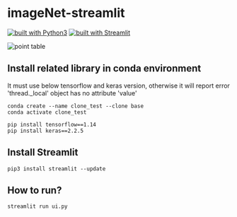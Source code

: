 # imageNet-streamlit
[![built with Python3](https://img.shields.io/badge/built%20with-Python3.x-red.svg)](https://www.python.org/)
[![built with Streamlit](https://img.shields.io/badge/built%20with-Streamlit-blue.svg)](https://streamlit.io/)

![point table](https://github.com/iamatulsingh/imageNet-streamlit/blob/master/screen_shots/1.png)

## Install related library in conda environment
It must use below tensorflow and keras version, otherwise it will report error 'thread._local' object has no attribute 'value'

    conda create --name clone_test --clone base
    conda activate clone_test

    pip install tensorflow==1.14
    pip install keras==2.2.5

## Install Streamlit
    pip3 install streamlit --update

## How to run?
    streamlit run ui.py
